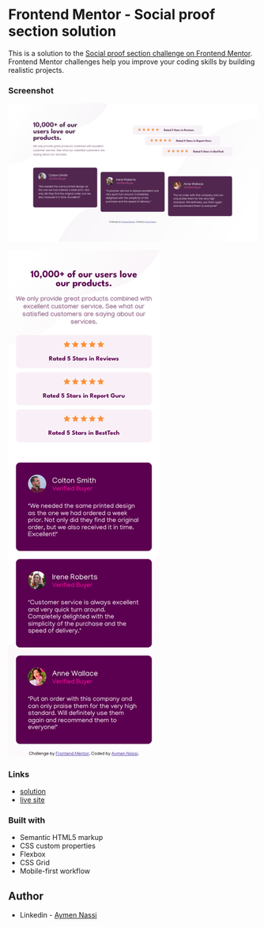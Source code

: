 # Frontend Mentor - Social proof section solution

This is a solution to the [Social proof section challenge on Frontend Mentor](https://www.frontendmentor.io/challenges/social-proof-section-6e0qTv_bA). Frontend Mentor challenges help you improve your coding skills by building realistic projects.

### Screenshot

![](./design/screenshot-1.png)

![](./design/screenshot-2.png)

### Links

- [solution](https://www.frontendmentor.io/solutions/social-proof-section-9WZfnS-6G1)
- [live site](https://aymennassi.github.io/Social-proof-section/)

### Built with

- Semantic HTML5 markup
- CSS custom properties
- Flexbox
- CSS Grid
- Mobile-first workflow

## Author

- Linkedin - [Aymen Nassi](https://www.linkedin.com/in/aymen-nassi/)
